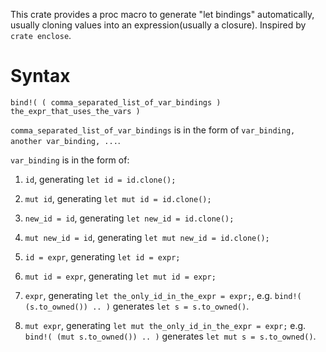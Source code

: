 This crate provides a proc macro to generate "let bindings" automatically,
usually cloning values into an expression(usually a closure). Inspired by
`crate enclose`. 

# Syntax

`bind!( ( comma_separated_list_of_var_bindings ) the_expr_that_uses_the_vars )`

`comma_separated_list_of_var_bindings` is in the form of
`var_binding, another var_binding, ...`.

`var_binding` is in the form of:

1. `id`, generating `let id = id.clone();`

2. `mut id`, generating `let mut id = id.clone();`

3. `new_id = id`, generating `let new_id = id.clone();`

4. `mut new_id = id`, generating `let mut new_id = id.clone();`

5. `id = expr`, generating `let id = expr;`

6. `mut id = expr`, generating `let mut id = expr;`

7. `expr`, generating `let the_only_id_in_the_expr = expr;`,
    e.g. `bind!( (s.to_owned()) .. )` generates `let s = s.to_owned()`.

8. `mut expr`, generating `let mut the_only_id_in_the_expr = expr;`
    e.g. `bind!( (mut s.to_owned()) .. )` generates `let mut s = s.to_owned()`.
